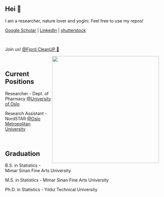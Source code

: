 ## Hei 🖖

I am a researcher, nature lover and yogini. Feel free to use my repos!

[Google Scholar](https://scholar.google.com/citations?user=OKlYJEgAAAAJ&hl=en&oi=ao) | [LinkedIn](https://www.linkedin.com/in/busenur-kızılaslan-795ab54a/) | [shutterstock](https://www.shutterstock.com/en/g/Busenur+Kizilaslan?rid=343729487)

<br>

Join us! [@Fjord CleanUP 🐳](https://www.fjordcleanup.no)


<img align="right" src="https://media.giphy.com/media/5cFcxYJ3WkeOViRP94/giphy.gif" alt="" width=350px height=350px/>

<br>

## Current Positions

Researcher - Dept. of Pharmacy [@University of Oslo](https://www.mn.uio.no/farmasi/english/?vrtx=person-view&uid=kizilasb)

Research Assistant - NordSTAR [@Oslo Metropolitan University](https://www.oslomet.no/en/nordstar)

<br>

## Graduation

B.S. in Statistics - Mimar Sinan Fine Arts University

M.S. in Statistics - Mimar Sinan Fine Arts University

Ph.D. in Statistics - Yıldız Technical University



